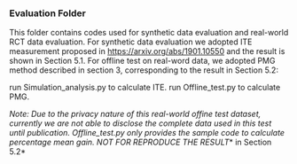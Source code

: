 
### Evaluation Folder
This folder contains codes used for synthetic data evaluation and real-world RCT data evaluation. 
For synthetic data evaluation we adopted ITE measurement proposed in https://arxiv.org/abs/1901.10550 
and the result is shown in Section 5.1. For offline test on real-word data, we adopted PMG method described in section 3,
corresponding to the result in Section 5.2:

  run Simulation_analysis.py to calculate ITE.
  run Offline_test.py to calculate PMG.

*Note: Due to the privacy nature of this real-world offine test dataset, currently we are not able to disclose the complete data used in this test until publication. Offline_test.py only provides the sample code to calculate percentage mean gain. NOT FOR REPRODUCE THE RESULT** in Section 5.2*
